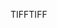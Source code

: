 <span data-ttu-id="66e4e-101">TIFF</span><span class="sxs-lookup"><span data-stu-id="66e4e-101">TIFF</span></span>